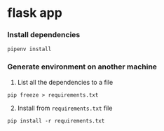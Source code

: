 # flask app

### Install dependencies

```
pipenv install
```

### Generate environment on another machine

1. List all the dependencies to a file

```
pip freeze > requirements.txt
```

2. Install from `requirements.txt` file

```
pip install -r requirements.txt
```
